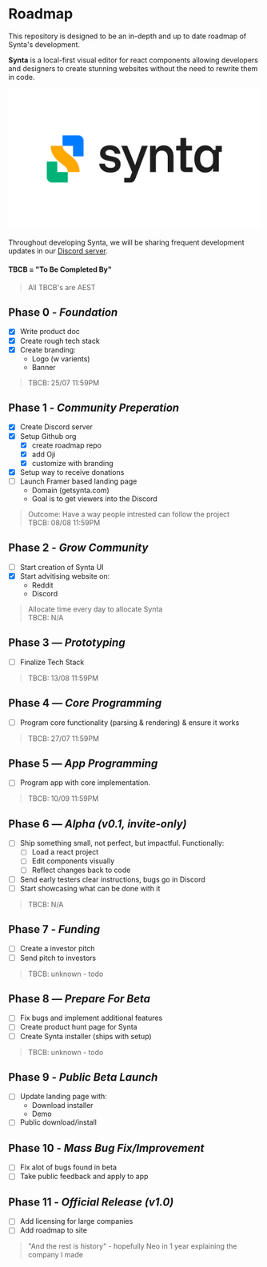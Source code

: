 # Roadmap 
This repository is designed to be an in-depth and up to date roadmap of Synta's development.

**Synta** is a local-first visual editor for react components allowing developers and designers to create stunning websites without the need to rewrite them in code.

<img src="https://raw.githubusercontent.com/SyntaApp/.github/refs/heads/main/assets/banner-rounded.png" alt="Synta Banner" width="900">

Throughout developing Synta, we will be sharing frequent development updates in our [Discord server]().

#### TBCB = "To Be Completed By"
> All TBCB's are AEST

## Phase 0 - *Foundation*
- [x] Write product doc
- [x] Create rough tech stack
- [x] Create branding:
  - Logo (w varients)
  - Banner
> TBCB: 25/07 11:59PM 

## Phase 1 - *Community Preperation*
- [x] Create Discord server
- [x] Setup Github org
  - [x] create roadmap repo
  - [x] add Oji
  - [x] customize with branding 
- [x] Setup way to receive donations
- [ ] Launch Framer based landing page
  - Domain (getsynta.com)
  - Goal is to get viewers into the Discord
> Outcome: Have a way people intrested can follow the project\
> TBCB: 08/08 11:59PM


## Phase 2 - *Grow Community*
- [ ] Start creation of Synta UI
- [x] Start advitising website on:
  - Reddit 
  - Discord
> Allocate time every day to allocate Synta\
> TBCB: N/A

## Phase 3 — *Prototyping*
- [ ] Finalize Tech Stack
> TBCB: 13/08 11:59PM

## Phase 4 — *Core Programming*
- [ ] Program core functionality (parsing & rendering) & ensure it works
> TBCB: 27/07 11:59PM

## Phase 5 — *App Programming*
- [ ] Program app with core implementation.
> TBCB: 10/09 11:59PM

## Phase 6 — *Alpha (v0.1, invite-only)*
- [ ] Ship something small, not perfect, but impactful. Functionally:
  - [ ] Load a react project
  - [ ] Edit components visually
  - [ ] Reflect changes back to code
- [ ] Send early testers clear instructions, bugs go in Discord
- [ ] Start showcasing what can be done with it
> TBCB: N/A

## Phase 7 - *Funding*
- [ ] Create a investor pitch
- [ ] Send pitch to investors 
> TBCB: unknown - todo

## Phase 8 — *Prepare For Beta*
- [ ] Fix bugs and implement additional features
- [ ] Create product hunt page for Synta
- [ ] Create Synta installer (ships with setup)
> TBCB: unknown - todo

## Phase 9 - *Public Beta Launch*
- [ ] Update landing page with:
  - Download installer
  - Demo
- [ ] Public download/install

## Phase 10 - *Mass Bug Fix/Improvement* 
- [ ] Fix alot of bugs found in beta
- [ ] Take public feedback and apply to app

## Phase 11 - *Official Release (v1.0)*
- [ ] Add licensing for large companies
- [ ] Add roadmap to site

> "And the rest is history" - hopefully Neo in 1 year explaining the company I made
